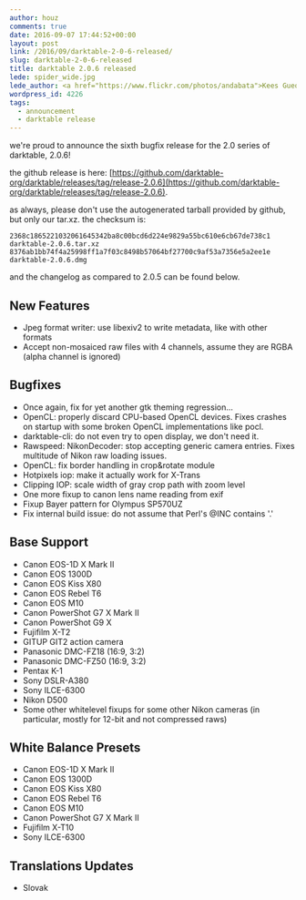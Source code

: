 ```yaml
---
author: houz
comments: true
date: 2016-09-07 17:44:52+00:00
layout: post
link: /2016/09/darktable-2-0-6-released/
slug: darktable-2-0-6-released
title: darktable 2.0.6 released
lede: spider_wide.jpg
lede_author: <a href="https://www.flickr.com/photos/andabata">Kees Guequierre</a>
wordpress_id: 4226
tags:
  - announcement
  - darktable release
---
```

we're proud to announce the sixth bugfix release for the 2.0 series of darktable, 2.0.6!

the github release is here: [https://github.com/darktable-org/darktable/releases/tag/release-2.0.6](https://github.com/darktable-org/darktable/releases/tag/release-2.0.6).

as always, please don't use the autogenerated tarball provided by github, but only our tar.xz. the checksum is:

    2368c1865221032061645342ba8c00bcd6d224e9829a55bc610e6cb67de738c1  darktable-2.0.6.tar.xz
    8376ab1bb74f4a25998ff1a7f03c8498b57064bf27700c9af53a7356e5a2ee1e  darktable-2.0.6.dmg

and the changelog as compared to 2.0.5 can be found below.

## New Features

* Jpeg format writer: use libexiv2 to write metadata, like with other formats
* Accept non-mosaiced raw files with 4 channels, assume they are RGBA (alpha channel is ignored)

## Bugfixes

* Once again, fix for yet another gtk theming regression...
* OpenCL: properly discard CPU-based OpenCL devices. Fixes crashes on startup with some broken OpenCL implementations like pocl.
* darktable-cli: do not even try to open display, we don't need it.
* Rawspeed: NikonDecoder: stop accepting generic camera entries. Fixes multitude of Nikon raw loading issues.
* OpenCL: fix border handling in crop&rotate module
* Hotpixels iop: make it actually work for X-Trans
* Clipping IOP: scale width of gray crop path with zoom level
* One more fixup to canon lens name reading from exif
* Fixup Bayer pattern for Olympus SP570UZ
* Fix internal build issue: do not assume that Perl's @INC contains '.'

## Base Support

* Canon EOS-1D X Mark II
* Canon EOS 1300D
* Canon EOS Kiss X80
* Canon EOS Rebel T6
* Canon EOS M10
* Canon PowerShot G7 X Mark II
* Canon PowerShot G9 X
* Fujifilm X-T2
* GITUP GIT2 action camera
* Panasonic DMC-FZ18 (16:9, 3:2)
* Panasonic DMC-FZ50 (16:9, 3:2)
* Pentax K-1
* Sony DSLR-A380
* Sony ILCE-6300
* Nikon D500
* Some other whitelevel fixups for some other Nikon cameras (in particular, mostly for 12-bit and not compressed raws)

## White Balance Presets

* Canon EOS-1D X Mark II
* Canon EOS 1300D
* Canon EOS Kiss X80
* Canon EOS Rebel T6
* Canon EOS M10
* Canon PowerShot G7 X Mark II
* Fujifilm X-T10
* Sony ILCE-6300

## Translations Updates

* Slovak
